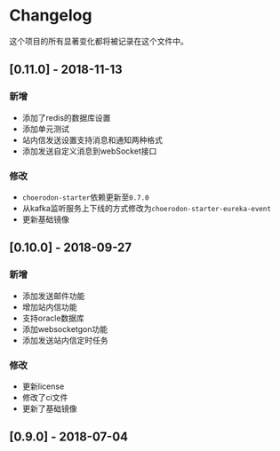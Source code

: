 # Changelog

这个项目的所有显著变化都将被记录在这个文件中。

## [0.11.0] - 2018-11-13

### 新增

- 添加了redis的数据库设置
- 添加单元测试
- 站内信发送设置支持消息和通知两种格式
- 添加发送自定义消息到webSocket接口

### 修改
- `choerodon-starter`依赖更新至`0.7.0`
- 从kafka监听服务上下线的方式修改为`choerodon-starter-eureka-event`
- 更新基础镜像

## [0.10.0] - 2018-09-27

### 新增

- 添加发送邮件功能
- 增加站内信功能
- 支持oracle数据库
- 添加websocketgon功能
- 添加发送站内信定时任务

### 修改

- 更新license 
- 修改了ci文件
- 更新了基础镜像

## [0.9.0] - 2018-07-04
